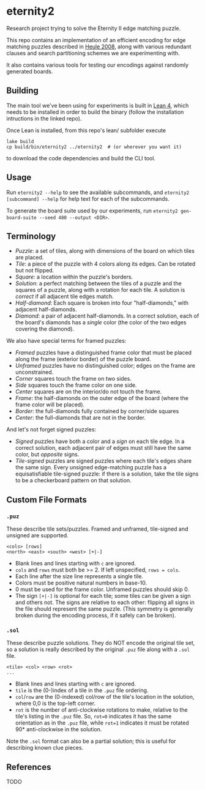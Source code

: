 # eternity2
Research project trying to solve the Eternity II edge matching puzzle.

This repo contains an implementation of an efficient encoding for edge matching puzzles described in
[Heule 2008](https://www.cs.cmu.edu/~mheule/publications/eternity.pdf), along with various
redundant clauses and search partitioning schemes we are experimenting with.

It also contains various tools for testing our encodings against randomly generated boards.

## Building
The main tool we've been using for experiments is built in [Lean 4](https://github.com/leanprover/lean4),
which needs to be installed in order to build the binary (follow the installation
intructions in the linked repo).

Once Lean is installed, from this repo's lean/ subfolder execute
```
lake build
cp build/bin/eternity2 ../eternity2  # (or wherever you want it)
```
to download the code dependencies and build the CLI tool.

## Usage

Run `eternity2 --help` to see the available subcommands, and
`eternity2 [subcommand] --help` for help text for each of the subcommands.

To generate the board suite used by our experiments, run
`eternity2 gen-board-suite --seed 480 --output <DIR>`.

## Terminology

- *Puzzle*: a set of tiles, along with dimensions of the board on which tiles are placed.
- *Tile*: a piece of the puzzle with 4 colors along its edges. Can be rotated but not flipped.
- *Square*: a location within the puzzle's borders.
- *Solution*: a perfect matching between the tiles of a puzzle and the squares of a puzzle,
along with a rotation for each tile. A solution is *correct* if all adjacent tile edges match.
- *Half-diamond*: Each square is broken into four "half-diamonds," with adjacent half-diamonds.
- *Diamond*: a pair of adjacent half-diamonds. In a correct solution, each of the board's
diamonds has a *single* color (the color of the two edges covering the diamond). 

We also have special terms for framed puzzles:
- *Framed* puzzles have a distinguished frame color that must be placed
along the frame (exterior border) of the puzzle board.
- *Unframed* puzzles have no distinguished color; edges on the frame are unconstrained.
- *Corner* squares touch the frame on two sides.
- *Side* squares touch the frame color on one side.
- *Center* squares are on the interior/do not touch the frame.
- *Frame*: the half-diamonds on the outer edge of the board (where the frame color will be placed).
- *Border*: the full-diamonds fully contained by corner/side squares
- *Center*: the full-diamonds that are not in the border.

And let's not forget signed puzzles:
- *Signed* puzzles have both a color and a *sign* on each tile edge.
  In a correct solution, each adjacent pair of edges must still have the same color, but *opposite* signs.
- *Tile-signed* puzzles are signed puzzles where each tile's edges share the same sign.
  Every unsigned edge-matching puzzle has a equisatisfiable tile-signed puzzle:
  if there is a solution, take the tile signs to be a checkerboard pattern on that solution.

## Custom File Formats

### `.puz`
These describe tile sets/puzzles. Framed and unframed, tile-signed and unsigned are supported.
```
<cols> [rows]
<north> <east> <south> <west> [+|-]
```
- Blank lines and lines starting with `c` are ignored.
- `cols` and `rows` must both be >= 2. If left unspecified, `rows = cols`.
- Each line after the size line represents a single tile.
- Colors must be positive natural numbers in base-10.
- 0 must be used for the frame color. Unframed puzzles should skip 0.
- The sign `[+|-]` is optional for each tile; some tiles can be given a sign and others not.
  The signs are relative to each other: flipping all signs in the file should represent the same puzzle.
  (This symmetry is generally broken during the encoding process, if it safely can be broken).

### `.sol`
These describe puzzle solutions. They do NOT encode the original tile set, so a solution is really
described by the original `.puz` file along with a `.sol` file.
```
<tile> <col> <row> <rot>
...
```
- Blank lines and lines starting with `c` are ignored.
- `tile` is the (0-)index of a tile in the `.puz` file ordering.
- `col`/`row` are the (0-indexed) col/row of the tile's location in the solution, where 0,0 is the top-left corner.
- `rot` is the number of anti-clockwise rotations to make, relative to the tile's listing in the `.puz` file.
  So, `rot=0` indicates it has the same orientation as in the `.puz` file, while `rot=1` indicates it must be
  rotated 90* anti-clockwise in the solution.

Note the `.sol` format can also be a partial solution; this is useful for describing known clue pieces.

## References

TODO
